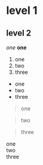 # level 1
## level 2
*one*
**one**
1. one
2. two
3. three
- one
- two
- three
> one 

> two

>three
>
one  
two  
three  
